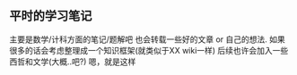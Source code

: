 ## 平时的学习笔记
主要是数学/计科方面的笔记/题解吧
也会转载一些好的文章 or 自己的想法.
如果很多的话会考虑整理成一个知识框架(就类似于XX wiki一样)
后续也许会加入一些西哲和文学(大概..吧?)
嗯，就是这样  
